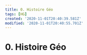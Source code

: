 ```yaml
---
title: 0. Histoire Géo
tags: [HG]
created: '2020-11-01T20:40:39.581Z'
modified: '2020-11-01T20:40:55.701Z'
---
```


# 0. Histoire Géo

